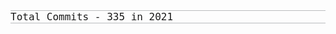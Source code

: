 <!-- ### Hi there 👋

- 🌱 I’m self taught front-end web developer.
- 🔭 I am currently working on a messenger app using Gatsby framework for front-end and Nodejs for back-end.
- 🔭 I am also learning ruby programming language. -->


<!-- <img style="display:block; border-radius:4px; border: 1px solid rgba(36, 41, 47,0.3);padding: 0px;" src="./intro.jpg" height="420" width="660" alt="intro-pic"> -->


<p style="border-top: 1px solid rgba(36, 41, 47,0.3); border-bottom: 1px solid rgba(36, 41, 47,0.3);     font-family: monospace; font-size:1rem; ">Total Commits - 335 in 2021</p>







<!--
**inverseswirl/inverseswirl** is a ✨ _special_ ✨ repository because its `README.md` (this file) appears on your GitHub profile.





- 👯 I’m looking to collaborate on ...
- 🤔 I’m looking for help with ...
- 💬 Ask me about ...
- 📫 How to reach me: ...
- 😄 Pronouns: ...
- ⚡ Fun fact: ...
-->
